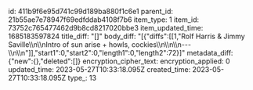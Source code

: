 id: 411b9f6e95d741c99d189ba880f1c6e1
parent_id: 21b55ae7e78947f69edfddab4108f7b6
item_type: 1
item_id: 73752c765477462d9b8cd8217020bbe3
item_updated_time: 1685183597824
title_diff: "[]"
body_diff: "[{\"diffs\":[[1,\"Rolf Harris & Jimmy Saville\\\n\\\nIntro of sun arise + howls, cockies\\\n\\\n\\\n---\\\n\\\n\"]],\"start1\":0,\"start2\":0,\"length1\":0,\"length2\":72}]"
metadata_diff: {"new":{},"deleted":[]}
encryption_cipher_text: 
encryption_applied: 0
updated_time: 2023-05-27T10:33:18.095Z
created_time: 2023-05-27T10:33:18.095Z
type_: 13